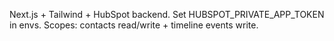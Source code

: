 Next.js + Tailwind + HubSpot backend. Set HUBSPOT_PRIVATE_APP_TOKEN in envs. Scopes: contacts read/write + timeline events write.
